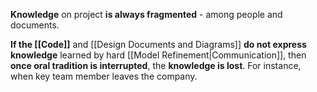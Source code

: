 **Knowledge** on project **is always fragmented** - among people and documents.

**If the [[Code]]** and [[Design Documents and Diagrams]] **do not express knowledge** learned by hard [[Model Refinement|Communication]], then **once oral tradition is interrupted**, the **knowledge is lost**. For instance, when key team member leaves the company.
